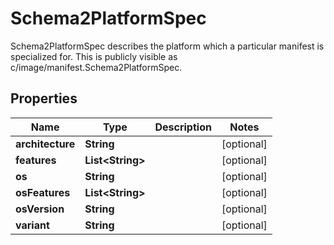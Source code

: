 

# Schema2PlatformSpec

Schema2PlatformSpec describes the platform which a particular manifest is specialized for. This is publicly visible as c/image/manifest.Schema2PlatformSpec.

## Properties

| Name | Type | Description | Notes |
|------------ | ------------- | ------------- | -------------|
|**architecture** | **String** |  |  [optional] |
|**features** | **List&lt;String&gt;** |  |  [optional] |
|**os** | **String** |  |  [optional] |
|**osFeatures** | **List&lt;String&gt;** |  |  [optional] |
|**osVersion** | **String** |  |  [optional] |
|**variant** | **String** |  |  [optional] |



